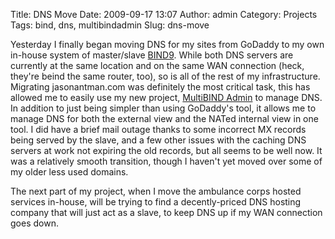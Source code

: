 Title: DNS Move
Date: 2009-09-17 13:07
Author: admin
Category: Projects
Tags: bind, dns, multibindadmin
Slug: dns-move

Yesterday I finally began moving DNS for my sites from GoDaddy to my own
in-house system of master/slave [BIND9][]. While both DNS servers are
currently at the same location and on the same WAN connection (heck,
they're beind the same router, too), so is all of the rest of my
infrastructure. Migrating jasonantman.com was definitely the most
critical task, this has allowed me to easily use my new project,
[MultiBIND Admin][] to manage DNS. In addition to just being simpler
than using GoDaddy's tool, it allows me to manage DNS for both the
external view and the NATed internal view in one tool. I did have a
brief mail outage thanks to some incorrect MX records being served by
the slave, and a few other issues with the caching DNS servers at work
not expiring the old records, but all seems to be well now. It was a
relatively smooth transition, though I haven't yet moved over some of my
older less used domains.

The next part of my project, when I move the ambulance corps hosted
services in-house, will be trying to find a decently-priced DNS hosting
company that will just act as a slave, to keep DNS up if my WAN
connection goes down.

  [BIND9]: https://www.isc.org/software/bind
  [MultiBIND Admin]: http://multibindadmin.jasonantman.com
